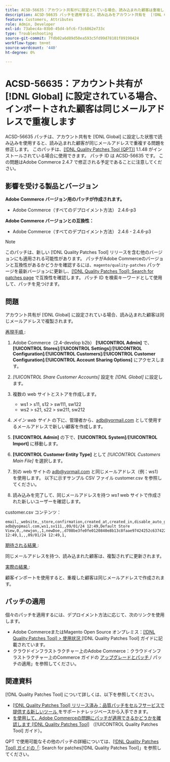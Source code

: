 ```yaml
---
title: ACSD-56635：アカウント共有がに設定されている場合、読み込まれた顧客は重複します  [!DNL Global]
description: ACSD-56635 パッチを適用すると、読み込みをアカウント共有を  [!DNL Global] に設定して使用した場合、読み込んだお客様が同じメールアドレスで重複するAdobe Commerceの問題が修正されます。
feature: Customers, Attributes
role: Admin, Developer
exl-id: 73abec4a-03b0-45d4-bfc6-f3c6862e733c
type: Troubleshooting
source-git-commit: 7fdb02a6d89d50ea593c5fd99d78101f89198424
workflow-type: tm+mt
source-wordcount: '440'
ht-degree: 0%

---
```


# ACSD-56635：アカウント共有が [!DNL Global] に設定されている場合、インポートされた顧客は同じメールアドレスで重複します

ACSD-56635 パッチは、アカウント共有を [!DNL Global] に設定した状態で読み込みを使用すると、読み込まれた顧客が同じメールアドレスで重複する問題を修正します。 このパッチは、[[!DNL Quality Patches Tool (QPT)]](https://experienceleague.adobe.com/en/docs/commerce-operations/tools/quality-patches-tool/quality-patches-tool-to-self-serve-quality-patches) 1.1.48 がインストールされている場合に使用できます。 パッチ ID は ACSD-56635 です。 この問題はAdobe Commerce 2.4.7 で修正される予定であることに注意してください。

## 影響を受ける製品とバージョン

**Adobe Commerce バージョン用のパッチが作成されます。**

* Adobe Commerce（すべてのデプロイメント方法） 2.4.6-p3

**Adobe Commerce バージョンとの互換性：**

* Adobe Commerce（すべてのデプロイメント方法） 2.4.6 - 2.4.6-p3

>[!NOTE]
>
>このパッチは、新しい [!DNL Quality Patches Tool] リリースを含む他のバージョンにも適用される可能性があります。 パッチがAdobe Commerceのバージョンと互換性があるかどうかを確認するには、`magento/quality-patches` パッケージを最新バージョンに更新し、[[!DNL Quality Patches Tool]: Search for patches page](https://experienceleague.adobe.com/tools/commerce-quality-patches/index.html) で互換性を確認します。 パッチ ID を検索キーワードとして使用して、パッチを見つけます。

## 問題

アカウント共有が [!DNL Global] に設定されている場合、読み込まれた顧客は同じメールアドレスで複製されます。

<u> 再現手順 </u>:

1. Adobe Commerce（2.4-develop b2b） **[!UICONTROL Admin]** で、**[!UICONTROL Stores]**/**[!UICONTROL Settings]**/**[!UICONTROL Configuration]**/**[!UICONTROL Customers]**/**[!UICONTROL Customer Configuration]**/**[!UICONTROL Account Sharing Options]** にアクセスします。
1. *[!UICONTROL Share Customer Accounts]* 設定を *[!DNL Global]* に設定します。
1. 複数の web サイトとストアを作成します。

   * ws1 > s11, s12 > sw111, sw122
   * ws2 > s21, s22 > sw211, sw212

1. *メイン web サイト* の下に、管理者から、<adb@yormail.com> として使用するメールアドレスで新しい顧客を作成します。
1. **[!UICONTROL Admin]** の下で、**[!UICONTROL System]**/**[!UICONTROL Import]** に移動します。
1. **[!UICONTROL Customer Entity Type]** として *[!UICONTROL Customers Main File]* を選択します。
1. 別の web サイトの <adb@yormail.com> と同じメールアドレス（例：ws1）を使用します。 以下に示すサンプル CSV ファイル customer.csv を参照してください。
1. 読み込みを完了して、同じメールアドレスを持つ *ws1* web サイトで作成された新しいユーザーを確認します。

customer.csv コンテンツ：

```
email,_website,_store,confirmation,created_at,created_in,disable_auto_group_change,dob,firstname,gender,group_id,lastname,middlename,password_hash,prefix,rp_token,rp_token_created_at,store_id,suffix,taxvat,updated_at,website_id,password
adb@yopmail.com,ws1,sv111,,09/01/24 12:49,Default Store View,0,,newjon,,1,newDoe,,d708be3fe0fe0120840e8b13c8faae97424252c6374227ff59c05814f1aecd79:mgLqkqgTwLPLlCljzvF8hp67fNOOvOZb:1,,07e71459c137f4da15292134ff459cba,30/10/15 12:49,1,,,09/01/24 12:49,1,
```

<u> 期待される結果 </u>:

同じメールアドレスを持つ、読み込まれた顧客は、複製されずに更新されます。

<u> 実際の結果 </u>:

顧客インポートを使用すると、重複した顧客は同じメールアドレスで作成されます。

## パッチの適用

個々のパッチを適用するには、デプロイメント方法に応じて、次のリンクを使用します。

* Adobe CommerceまたはMagento Open Source オンプレミス：[[!DNL Quality Patches Tool] > 使用状況 ](/help/tools/quality-patches-tool/usage.md) [!DNL Quality Patches Tool] ガイドに記載されています。
* クラウドインフラストラクチャー上のAdobe Commerce：クラウドインフラストラクチャー上のCommerce ガイドの [ アップグレードとパッチ ](https://experienceleague.adobe.com/docs/commerce-cloud-service/user-guide/develop/upgrade/apply-patches.html)/ パッチの適用」を参照してください。

## 関連資料

[!DNL Quality Patches Tool] について詳しくは、以下を参照してください。

* [[!DNL Quality Patches Tool]  リリース済み：品質パッチをセルフサービスで提供する新しいツール ](https://experienceleague.adobe.com/en/docs/commerce-operations/tools/quality-patches-tool/quality-patches-tool-to-self-serve-quality-patches) をサポートナレッジベースから入手できます。
* [ を使用して、Adobe Commerceの問題にパッチが適用できるかどうかを確認します  [!DNL Quality Patches Tool]](/help/tools/quality-patches-tool/patches-available-in-qpt/check-patch-for-magento-issue-with-magento-quality-patches.md) （[!UICONTROL Quality Patches Tool] ガイド）。


QPT で使用可能なその他のパッチの詳細については、[[!DNL Quality Patches Tool] ガイドの「](https://experienceleague.adobe.com/tools/commerce-quality-patches/index.html): Search for patches[!DNL Quality Patches Tool]」を参照してください。
